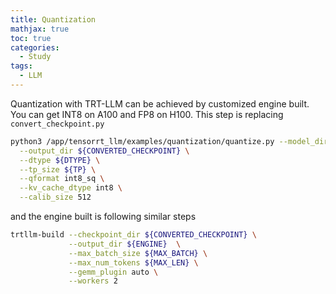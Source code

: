 ```yaml
---
title: Quantization
mathjax: true
toc: true
categories:
  - Study
tags:
  - LLM
---
```


Quantization with TRT-LLM can be achieved by customized engine built. You can get INT8 on A100 and FP8 on H100.
This step is replacing `convert_checkpoint.py`
```sh
python3 /app/tensorrt_llm/examples/quantization/quantize.py --model_dir ${MODEL_CHECKPOINT} \
  --output_dir ${CONVERTED_CHECKPOINT} \
  --dtype ${DTYPE} \
  --tp_size ${TP} \
  --qformat int8_sq \
  --kv_cache_dtype int8 \
  --calib_size 512
```
and the engine built is following similar steps
```sh
trtllm-build --checkpoint_dir ${CONVERTED_CHECKPOINT} \
             --output_dir ${ENGINE}  \
             --max_batch_size ${MAX_BATCH} \
             --max_num_tokens ${MAX_LEN} \
             --gemm_plugin auto \
             --workers 2
```


